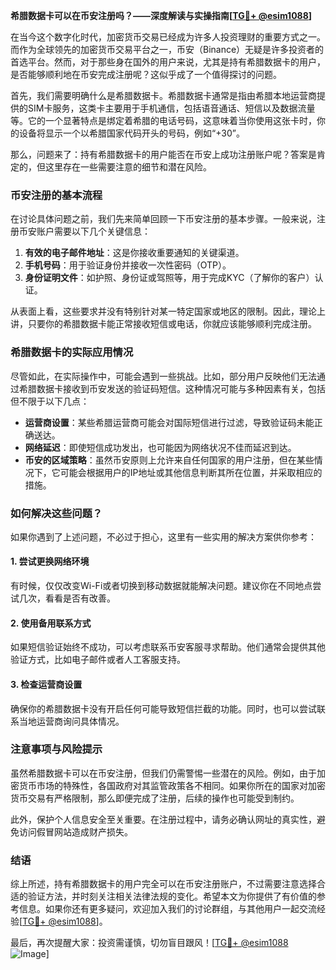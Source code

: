 **希腊数据卡可以在币安注册吗？——深度解读与实操指南[[TG💪+ @esim1088](https://t.me/s/esim1088)]**

在当今这个数字化时代，加密货币交易已经成为许多人投资理财的重要方式之一。而作为全球领先的加密货币交易平台之一，币安（Binance）无疑是许多投资者的首选平台。然而，对于那些身在国外的用户来说，尤其是持有希腊数据卡的用户，是否能够顺利地在币安完成注册呢？这似乎成了一个值得探讨的问题。

首先，我们需要明确什么是希腊数据卡。希腊数据卡通常是指由希腊本地运营商提供的SIM卡服务，这类卡主要用于手机通信，包括语音通话、短信以及数据流量等。它的一个显著特点是绑定着希腊的电话号码，这意味着当你使用这张卡时，你的设备将显示一个以希腊国家代码开头的号码，例如“+30”。

那么，问题来了：持有希腊数据卡的用户能否在币安上成功注册账户呢？答案是肯定的，但这里存在一些需要注意的细节和潜在风险。

### 币安注册的基本流程

在讨论具体问题之前，我们先来简单回顾一下币安注册的基本步骤。一般来说，注册币安账户需要以下几个关键信息：

1. **有效的电子邮件地址**：这是你接收重要通知的关键渠道。
2. **手机号码**：用于验证身份并接收一次性密码（OTP）。
3. **身份证明文件**：如护照、身份证或驾照等，用于完成KYC（了解你的客户）认证。

从表面上看，这些要求并没有特别针对某一特定国家或地区的限制。因此，理论上讲，只要你的希腊数据卡能正常接收短信或电话，你就应该能够顺利完成注册。

### 希腊数据卡的实际应用情况

尽管如此，在实际操作中，可能会遇到一些挑战。比如，部分用户反映他们无法通过希腊数据卡接收到币安发送的验证码短信。这种情况可能与多种因素有关，包括但不限于以下几点：

- **运营商设置**：某些希腊运营商可能会对国际短信进行过滤，导致验证码未能正确送达。
- **网络延迟**：即使短信成功发出，也可能因为网络状况不佳而延迟到达。
- **币安的区域策略**：虽然币安原则上允许来自任何国家的用户注册，但在某些情况下，它可能会根据用户的IP地址或其他信息判断其所在位置，并采取相应的措施。

### 如何解决这些问题？

如果你遇到了上述问题，不必过于担心，这里有一些实用的解决方案供你参考：

#### 1. 尝试更换网络环境
有时候，仅仅改变Wi-Fi或者切换到移动数据就能解决问题。建议你在不同地点尝试几次，看看是否有改善。

#### 2. 使用备用联系方式
如果短信验证始终不成功，可以考虑联系币安客服寻求帮助。他们通常会提供其他验证方式，比如电子邮件或者人工客服支持。

#### 3. 检查运营商设置
确保你的希腊数据卡没有开启任何可能导致短信拦截的功能。同时，也可以尝试联系当地运营商询问具体情况。

### 注意事项与风险提示

虽然希腊数据卡可以在币安注册，但我们仍需警惕一些潜在的风险。例如，由于加密货币市场的特殊性，各国政府对其监管政策各不相同。如果你所在的国家对加密货币交易有严格限制，那么即便完成了注册，后续的操作也可能受到制约。

此外，保护个人信息安全至关重要。在注册过程中，请务必确认网址的真实性，避免访问假冒网站造成财产损失。

### 结语

综上所述，持有希腊数据卡的用户完全可以在币安注册账户，不过需要注意选择合适的验证方法，并时刻关注相关法律法规的变化。希望本文为你提供了有价值的参考信息。如果你还有更多疑问，欢迎加入我们的讨论群组，与其他用户一起交流经验[[TG💪+ @esim1088](https://t.me/s/esim1088)]。

最后，再次提醒大家：投资需谨慎，切勿盲目跟风！[[TG💪+ @esim1088](https://t.me/s/esim1088) ![Image](https://i.postimg.cc/4NQfJmqS/Snipaste-2025-05-13-00-14-12.png)]